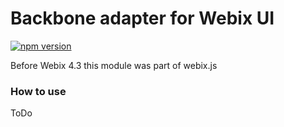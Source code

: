 Backbone adapter for Webix UI
==========================

[![npm version](https://badge.fury.io/js/backbone-webix.svg)](https://badge.fury.io/js/backbone-webix)

Before Webix 4.3 this module was part of webix.js

### How to use

ToDo